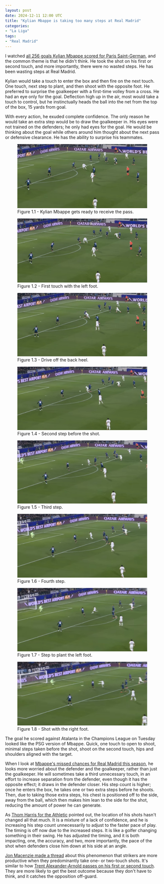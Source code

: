 ```yaml
---
layout: post
date: 2024-12-11 12:00 UTC
title: "Kylian Mbappe is taking too many steps at Real Madrid"
categories:
- "La Liga"
tags:
- "Real Madrid"
---
```


I watched [all 256 goals Kylian Mbappe scored for Paris Saint-German](https://youtu.be/rIBeZ13aito?si=fYtEMOrH9IyC_zQy), and the common theme is that he didn't think. He took the shot on his first or second touch, and more importantly, there were no wasted steps. He has been wasting steps at Real Madrid.

<!---more--->

Kylian would take a touch to enter the box and then fire on the next touch. One touch, next step to plant, and then shoot with the opposite foot. He preferred to surprise the goalkeeper with a first-time volley from a cross. He had an eye only for the goal. Deflection high up in the air, most would take a touch to control, but he instinctually heads the ball into the net from the top of the box, 15 yards from goal. 

With every action, he exuded complete confidence. The only reason he would take an extra step would be to draw the goalkeeper in. His eyes were not trained on the defenders; he only had eyes for the goal. He would be thinking about the goal while others around him thought about the next pass or defensive clearance. He has the ability to surprise his teammates.

<figure><img src="https://raw.githubusercontent.com/kyleboas/images/main/uploads/2024/12/10/Image-10Dec2024_20:19:22.png"><figcaption>Figure 1.1 - Kylian Mbappe gets ready to receive the pass.</figcaption>
</figure>
<figure><img src="https://raw.githubusercontent.com/kyleboas/images/main/uploads/2024/12/10/Image-10Dec2024_20:19:24.png"><figcaption>Figure 1.2 - First touch with the left foot.</figcaption>
</figure>
<figure><img src="https://raw.githubusercontent.com/kyleboas/images/main/uploads/2024/12/10/Image-10Dec2024_20:19:26.png">
<figcaption>Figure 1.3 - Drive off the back heel. </figcaption>
</figure>
<figure><img src="https://raw.githubusercontent.com/kyleboas/images/main/uploads/2024/12/10/Image-10Dec2024_20:19:28.png">
<figcaption>Figure 1.4 - Second step before the shot.</figcaption>
</figure>
<figure><img src="https://raw.githubusercontent.com/kyleboas/images/main/uploads/2024/12/10/Image-10Dec2024_20:19:29.png">
<figcaption>Figure 1.5 - Third step.</figcaption>
</figure>
<figure><img src="https://raw.githubusercontent.com/kyleboas/images/main/uploads/2024/12/10/Image-10Dec2024_20:19:30.png">
<figcaption>Figure 1.6 - Fourth step.</figcaption></figure>
<figure><img src="https://raw.githubusercontent.com/kyleboas/images/main/uploads/2024/12/10/Image-10Dec2024_20:19:32.png">
<figcaption>Figure 1.7 - Step to plant the left foot.</figcaption></figure>
<figure><img src="https://raw.githubusercontent.com/kyleboas/images/main/uploads/2024/12/10/Image-10Dec2024_20:19:34.png">
<figcaption>Figure 1.8 - Shot with the right foot.</figcaption></figure>

The goal he scored against Atalanta in the Champions League on Tuesday looked like the PSG version of Mbappe. Quick, one touch to open to shoot, minimal steps taken before the shot, shoot on the second touch, hips and shoulders aligned with the target.

When I look at [Mbappe's missed chances for Real Madrid this season](https://youtu.be/f1oBskTowxI?si=KP-6cDlQtPgPGVrF), he looks more worried about the defender and the goalkeeper, rather than just the goalkeeper. He will sometimes take a third unnecessary touch, in an effort to increase separation from the defender, even though it has the opposite effect; it draws in the defender closer. His step count is higher; once he enters the box, he takes one or two extra steps before he shoots. Then, due to taking those extra steps, his chest is positioned off to the side, away from the ball, which then makes him lean to the side for the shot, reducing the amount of power he can generate. 

As [Thom Harris for the Athletic](https://www.nytimes.com/athletic/5983513/2024/12/10/kylian-mbappe-real-madrid-confidence/) pointed out, the location of his shots hasn't changed all that much. It is a mixture of a lack of confidence, and he is increasing his step count unnecessarily to adjust to the faster pace of play. The timing is off now due to the increased steps. It is like a golfer changing something in their swing. He has adjusted the timing, and it is both impacting, one, the accuracy, and two, more importantly, the pace of the shot when defenders close him down at his side at an angle.

[Jon Macenzie made a thread](https://x.com/jon_mackenzie/status/1751268368026329385?s=46&t=EwWKBMyY400eGGXYwoRkiw) about this phenomenon that strikers are more productive when they predominantly take one- or two-touch shots. It's similar to how [Trent Alexander-Arnold passes on his first or second touch](https://tacticsjournal.com/2024/12/02/trent-alexander-arnold-does-everything-on-his-first-or-second-touch/). They are more likely to get the best outcome because they don't have to think, and it catches the opposition off-guard.